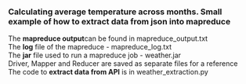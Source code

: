 ### Calculating average temperature across months. Small example of how to extract data from json into mapreduce
The **mapreduce output**can be found in mapreduce_output.txt <br/>
The **log** file of the mapreduce - mapreduce_log.txt<br/>
The **jar** file used to run a mapreduce job - weather.jar<br/>
Driver, Mapper and Reducer are saved as separate files for a reference<br/>
The code to **extract data from API** is in weather_extraction.py
